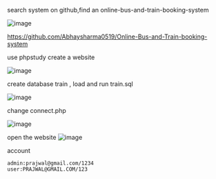 search system on github,find an online-bus-and-train-booking-system

![image](https://github.com/gtqbhksl/weekdays_something/assets/113713406/fe68d1e0-ab02-4bde-92d7-e114f8b8323c)

https://github.com/Abhaysharma0519/Online-Bus-and-Train-booking-system

use phpstudy create a website

![image](https://github.com/gtqbhksl/weekdays_something/assets/113713406/8fe16865-72ff-4cb9-af09-c241866337a9)



create database train , load and run train.sql

![image](https://github.com/gtqbhksl/weekdays_something/assets/113713406/45e3068f-c2a3-45a9-8fbd-237cb0dd94dd)



change connect.php

![image](https://github.com/gtqbhksl/weekdays_something/assets/113713406/eb7150dc-ef2f-4fd6-8c72-26108f8ade08)


open the website 
![image](https://github.com/gtqbhksl/weekdays_something/assets/113713406/f28c9fce-8a58-45cc-a442-532cbd522971)

account
```
admin:prajwal@gmail.com/1234
user:PRAJWAL@GMAIL.COM/123
```
